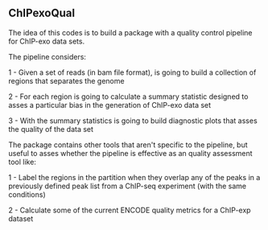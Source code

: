 
## ChIPexoQual

The idea of this codes is to build a package with a quality control
pipeline for ChIP-exo data sets.

The pipeline considers:

1 - Given a set of reads (in bam file format), is going to build a
collection of regions that separates the genome

2 - For each region is going to calculate a summary statistic designed
to asses a particular bias in the generation of ChIP-exo data set

3 - With the summary statistics is going to build diagnostic plots
that asses the quality of the data set

The package contains other tools that aren't specific to the pipeline,
but useful to asses whether the pipeline is effective as an quality
assessment tool like:

1 - Label the regions in the partition when they overlap any of the
peaks in a previously defined peak list from a ChIP-seq experiment
(with the same conditions)

2 - Calculate some of the current ENCODE quality metrics for a
ChIP-exp dataset


